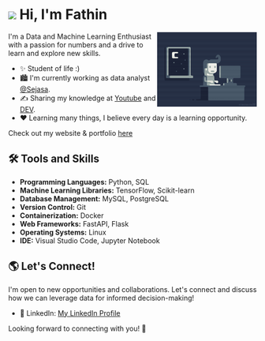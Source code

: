 <h1 class="flex"><img src="https://tva1.sinaimg.cn/large/e6c9d24egy1h1571l0uucg205k05egri.gif" width="32" />&nbsp;Hi, I'm Fathin</h1>

<!--image-->
<div>
  <img align="right" width="40%" src="https://github.com/fathinafiff/fathinafiff/blob/main/night-animation.gif">
</div>

I'm a Data and Machine Learning Enthusiast with a passion for numbers and a drive to learn and explore new skills.

- ✨ Student of life :)
- 🏙  I'm currently working as data analyst [@Sejasa](https://sejasa.com).
- ✍ Sharing my knowledge at [Youtube](https://www.youtube.com/@tinapyp) and [DEV](https://dev.to/tinapyp).
- ❤ Learning many things, I believe every day is a learning opportunity.

Check out my website & portfolio [here](http://tinapyp.github.io)

## 🛠️ Tools and Skills
- **Programming Languages:** Python, SQL
- **Machine Learning Libraries:** TensorFlow, Scikit-learn
- **Database Management:** MySQL, PostgreSQL
- **Version Control:** Git
- **Containerization:** Docker
- **Web Frameworks:** FastAPI, Flask
- **Operating Systems:** Linux
- **IDE:** Visual Studio Code, Jupyter Notebook

## 🌎 Let's Connect!

I'm open to new opportunities and collaborations. Let's connect and discuss how we can leverage data for informed decision-making!

- 💼 LinkedIn: [My LinkedIn Profile](https://www.linkedin.com/in/tinapyp)

Looking forward to connecting with you! 🌟
